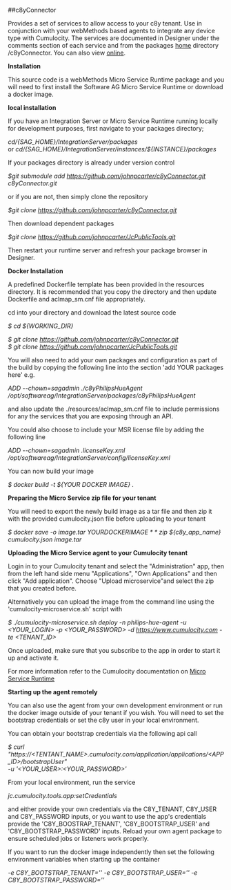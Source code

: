 ##c8yConnector

Provides a set of services to allow access to your c8y tenant. Use in conjunction with your webMethods based agents to integrate any device type with Cumulocity. 
The services are documented in Designer under the comments section of each service and from the packages [home](http://localhost:5555/c8yConnector) directory /c8yConnector. You can also view [online](https://raw.githack.com/johnpcarter/c8yConnector/main/pub/index.html).

**Installation**

This source code is a webMethods Micro Service Runtime package and you will need to first install the Software AG Micro Service Runtime or download a docker image.

**local installation**

If you have an Integration Server or Micro Service Runtime running locally for development purposes, first navigate to your packages directory;

*$cd /${SAG_HOME}/IntegrationServer/packages*  
or
*$cd /${SAG_HOME}/IntegrationServer/instances/${INSTANCE}/packages*  

If your packages directory is already under version control

*$git submodule add https://github.com/johnpcarter/c8yConnector.git c8yConnector.git*  

or if you are not, then simply clone the repository

*$git clone https://github.com/johnpcarter/c8yConnector.git*  

Then download dependent packages

*$git clone https://github.com/johnpcarter/JcPublicTools.git*  

Then restart your runtime server and refresh your package browser in Designer.

**Docker Installation**

A predefined Dockerfile template has been provided in the resources directory. It is recommended that you copy the directory
and then update Dockerfile and aclmap_sm.cnf file appropriately.

cd into your directory and download the latest source code

*$ cd ${WORKING_DIR}*  

*$ git clone https://github.com/johnpcarter/c8yConnector.git*  
*$ git clone https://github.com/johnpcarter/JcPublicTools.git*  

You will also need to add your own packages and configuration as part of the build by copying the following line into the section 'add YOUR packages here'
e.g.

*ADD --chown=sagadmin ./c8yPhilipsHueAgent /opt/softwareag/IntegrationServer/packages/c8yPhilipsHueAgent*  

and also update the ./resources/aclmap_sm.cnf file to include permissions for any the services that you are exposing through an API.

You could also choose to include your MSR license file by adding the following line

*ADD --chown=sagadmin .licenseKey.xml /opt/softwareag/IntegrationServer/config/licenseKey.xml*  

You can now build your image

*$ docker build -t ${YOUR DOCKER IMAGE} .*  

**Preparing the Micro Service zip file for your tenant**

You will need to export the newly build image as a tar file and then zip it with the provided cumulocity.json file before uploading to your tenant

*$ docker save -o image.tar ${YOUR DOCKER IMAGE}*  
*$ zip ${c8y_app_name} cumulocity.json image.tar*

**Uploading the Micro Service agent to your Cumulocity tenant**

Login in to your Cumulocity tenant and select the "Administration" app, then from the left hand side menu "Applications", "Own Applications" and then click "Add application". Choose "Upload microservice"and select the zip that you created before.

Alternatively you can upload the image from the command line using the 'cumulocity-microservice.sh' script with

*$ ./cumulocity-microservice.sh deploy -n philips-hue-agent -u <YOUR_LOGIN> -p <YOUR_PASSWORD> -d https://www.cumulocity.com -te <TENANT_ID>*  

Once uploaded, make sure that you subscribe to the app in order to start it up and activate it.

For more information refer to the Cumulocity documentation on [Micro Service Runtime](https://cumulocity.com/guides/microservice-sdk/concept/#microservice-runtime)

**Starting up the agent remotely**

You can also use the agent from your own development environment or run the docker image outside of your tenant if you wish.
You will need to set the bootstrap credentials or set the c8y user in your local environment.

You can obtain your bootstrap credentials via the following api call

*$ curl "https://<TENTANT_NAME>.cumulocity.com/application/applications/<APP_ID>/bootstrapUser" \
 -u '<YOUR_USER>:<YOUR_PASSWORD>'*

From your local environment, run the service

*jc.cumulocity.tools.app:setCredentials*  

and either provide your own credentials via the C8Y_TENANT, C8Y_USER and C8Y_PASSWORD inputs, or you want to use the app's credentials provide 
the 'C8Y_BOOSTRAP_TENANT', 'C8Y_BOOTSTRAP_USER' and 'C8Y_BOOTSTRAP_PASSWORD' inputs. Reload your own agent package to ensure scheduled jobs or listeners work properly.

If you want to run the docker image independently then set the following environment variables when starting up the container

*-e C8Y_BOOTSTRAP_TENANT=''*
*-e C8Y_BOOTSTRAP_USER=''*
*-e C8Y_BOOTSTRAP_PASSWORD=''*

